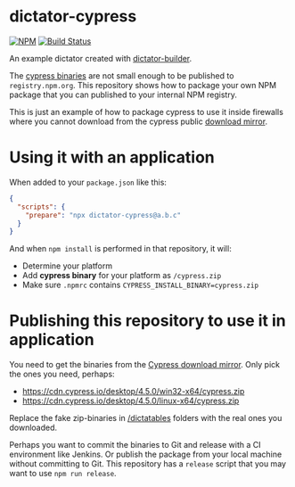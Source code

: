 # dictator-cypress

[![NPM](https://img.shields.io/npm/v/dictator-cypress.svg?style=flat-square)](https://www.npmjs.com/package/dictator-cypress)
[![Build Status](https://travis-ci.org/tomasbjerre/dictator-dictator-cypress.svg?branch=master)](https://travis-ci.org/tomasbjerre/dictator-dictator-cypress)

An example dictator created with [dictator-builder](https://github.com/tomasbjerre/dictator-builder).

The [cypress binaries](https://download.cypress.io/desktop.json) are not small enough to be published to `registry.npm.org`. This repository shows how to package your own NPM package that you can published to your internal NPM registry.

This is just an example of how to package cypress to use it inside firewalls where you cannot download from the cypress public [download mirror](https://docs.cypress.io/guides/getting-started/installing-cypress.html).

# Using it with an application

When added to your `package.json` like this:

```json
{
  "scripts": {
    "prepare": "npx dictator-cypress@a.b.c"
  }
}
```

And when `npm install` is performed in that repository, it will:

- Determine your platform
- Add **cypress binary** for your platform as `/cypress.zip`
- Make sure `.npmrc` contains `CYPRESS_INSTALL_BINARY=cypress.zip`

# Publishing this repository to use it in application

You need to get the binaries from the [Cypress download mirror](https://docs.cypress.io/guides/getting-started/installing-cypress.html). Only pick the ones you need, perhaps:

- https://cdn.cypress.io/desktop/4.5.0/win32-x64/cypress.zip
- https://cdn.cypress.io/desktop/4.5.0/linux-x64/cypress.zip

Replace the fake zip-binaries in [/dictatables](/dictatables) folders with the real ones you downloaded.

Perhaps you want to commit the binaries to Git and release with a CI environment like Jenkins. Or publish the package from your local machine without committing to Git. This repository has a `release` script that you may want to use `npm run release`.
